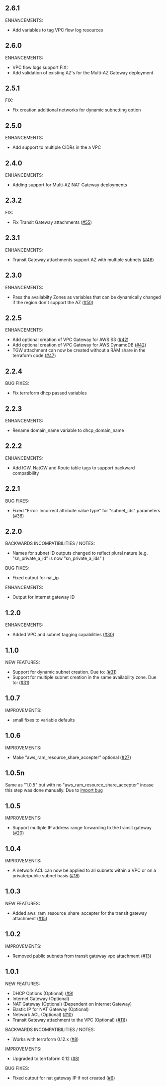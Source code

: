 ## 2.6.1
ENHANCEMENTS:
* Add variables to tag VPC flow log resources

## 2.6.0
ENHANCEMENTS:
* VPC flow logs support
FIX:
* Add validation of existing AZ's for the Multi-AZ Gateway deployment

## 2.5.1
FIX:
* Fix creation additional networks for dynamic subnetting option

## 2.5.0
ENHANCEMENTS:
* Add support to multiple CIDRs in the a VPC

## 2.4.0
ENHANCEMENTS:
* Adding support for Multi-AZ NAT Gateway deployments

## 2.3.2

FIX:
* Fix Transit Gateway attachments ([#55](https://github.com/zoitech/terraform-aws-network/issues/55))

## 2.3.1

ENHANCEMENTS:
* Transit Gateway attachments support AZ with multiple subnets ([#46](https://github.com/zoitech/terraform-aws-network/issues/55))

## 2.3.0

ENHANCEMENTS:
* Pass the availabilty Zones as variables that can be dynamically changed if the region don't support the AZ ([#50](https://github.com/zoitech/terraform-aws-network/issues/50))

## 2.2.5

ENHANCEMENTS:

* Add optional creation of VPC Gateway for AWS S3 ([#42](https://github.com/zoitech/terraform-aws-network/issues/42))
* Add optional creation of VPC Gateway for AWS DynamoDB ([#42](https://github.com/zoitech/terraform-aws-network/issues/42))
* TGW attachment can now be created without a RAM share in the terraform code ([#47](https://github.com/zoitech/terraform-aws-network/issues/47))

## 2.2.4

BUG FIXES:

* Fix terraform dhcp passed variables

## 2.2.3

ENHANCEMENTS:

* Rename domain_name variable to dhcp_domain_name

## 2.2.2

ENHANCEMENTS:

* Add IGW, NatGW and Route table tags to support backward compatibility


## 2.2.1

BUG FIXES:

* Fixed "Error: Incorrect attribute value type" for "subnet_ids" parameters ([#36](https://github.com/zoitech/terraform-aws-network/issues/36))

## 2.2.0

BACKWARDS INCOMPATIBILITIES / NOTES:

* Names for subnet ID outputs changed to reflect plural nature (e.g. "sn_private_a_id" is now "sn_private_a_ids" )

BUG FIXES:

* Fixed output for nat_ip

ENHANCEMENTS:

* Output for internet gateway ID

## 1.2.0

ENHANCEMENTS:

* Added VPC and subnet tagging capabilities ([#30](https://github.com/zoitech/terraform-aws-network/issues/30))

## 1.1.0

NEW FEATURES:
* Support for dynamic subnet creation. Due to: ([#31](https://github.com/zoitech/terraform-aws-network/issues/31))
* Support for multiple subnet creation in the same availability zone. Due to: ([#31](https://github.com/zoitech/terraform-aws-network/issues/31))

## 1.0.7

IMPROVEMENTS:
* small fixes to variable defaults

## 1.0.6

IMPROVEMENTS:
* Make "aws_ram_resource_share_accepter" optional ([#27](https://github.com/zoitech/terraform-aws-network/issues/27))

## 1.0.5n

Same as "1.0.5" but with no "aws_ram_resource_share_accepter" incase this step was done manually. Due to [import bug](https://github.com/terraform-providers/terraform-provider-aws/issues/10186)

## 1.0.5

IMPROVEMENTS:
* Support multiple IP address range forwarding to the transit gateway ([#20](https://github.com/zoitech/terraform-aws-network/issues/20))

## 1.0.4

IMPROVEMENTS:
* A network ACL can now be applied to all subnets within a VPC or on a private/public subnet basis ([#18](https://github.com/zoitech/terraform-aws-network/issues/18))

## 1.0.3

NEW FEATURES:
* Added aws_ram_resource_share_accepter for the transit gateway attachment ([#15](https://github.com/zoitech/terraform-aws-network/issues/15))

## 1.0.2

IMPROVEMENTS:
* Removed public subnets from transit gateway vpc attachment ([#13](https://github.com/zoitech/terraform-aws-network/issues/13))

## 1.0.1

NEW FEATURES:
* DHCP Options (Optional) ([#9](https://github.com/zoitech/terraform-aws-network/issues/9))
* Internet Gateway (Optional)
* NAT Gateway (Optional) (Dependent on Internet Gateway)
* Elastic IP for NAT Gateway (Optional)
* Network ACL (Optional) ([#10](https://github.com/zoitech/terraform-aws-network/issues/10))
* Transit Gateway attachment to the VPC (Optional) ([#11](https://github.com/zoitech/terraform-aws-network/issues/11)))

BACKWARDS INCOMPATIBILITIES / NOTES:
* Works with terraform 0.12.x ([#8](https://github.com/zoitech/terraform-aws-network/issues/8))

IMPROVEMENTS:
* Upgraded to terrfaform 0.12 ([#8](https://github.com/zoitech/terraform-aws-network/issues/8))

BUG FIXES:
* Fixed output for nat gateway IP if not created ([#6](https://github.com/zoitech/terraform-aws-network/issues/6))
